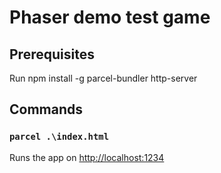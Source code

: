 # Phaser demo test game

## Prerequisites

Run npm install -g parcel-bundler http-server

## Commands

### `parcel .\index.html`

Runs the app on [http://localhost:1234](http://localhost:1234)
